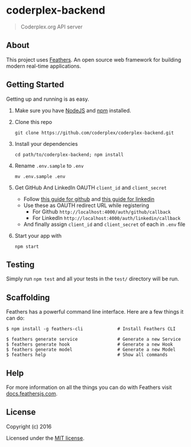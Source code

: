 # coderplex-backend

> Coderplex.org API server

## About

This project uses [Feathers](http://feathersjs.com). An open source web framework for building modern real-time applications.

## Getting Started

Getting up and running is as easy.

1. Make sure you have [NodeJS](https://nodejs.org/) and [npm](https://www.npmjs.com/) installed.
2. Clone this repo
    ```
    git clone https://github.com/coderplex/coderplex-backend.git
    ```
3. Install your dependencies

    ```
    cd path/to/coderplex-backend; npm install
    ```
4. Rename `.env.sample` to `.env`

    ```
    mv .env.sample .env
    ```
5. Get GitHub And LinkedIn OAUTH `client_id` and `client_secret` 
    - Follow [this guide for github](https://developer.github.com/apps/building-integrations/setting-up-and-registering-oauth-apps/registering-oauth-apps/) and [this guide for linkedin](https://developer.linkedin.com/docs/oauth2)
    - Use these as OAUTH redirect URL while registering
        - For Github `http://localhost:4000/auth/github/callback`
        - For LinkedIn `http://localhost:4000/auth/linkedin/callback`
    - And finally assign `client_id` and `client_secret` of each in `.env` file
6. Start your app with

    ```
    npm start
    ```

## Testing

Simply run `npm test` and all your tests in the `test/` directory will be run.

## Scaffolding

Feathers has a powerful command line interface. Here are a few things it can do:

```
$ npm install -g feathers-cli             # Install Feathers CLI

$ feathers generate service               # Generate a new Service
$ feathers generate hook                  # Generate a new Hook
$ feathers generate model                 # Generate a new Model
$ feathers help                           # Show all commands
```

## Help

For more information on all the things you can do with Feathers visit [docs.feathersjs.com](http://docs.feathersjs.com).

## License

Copyright (c) 2016

Licensed under the [MIT license](LICENSE).
